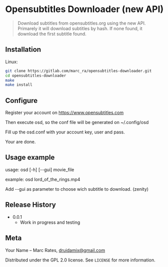 # Opensubtitles Downloader (new API) 
> Download subtitles from opensubtitles.org using the new API.<br>
> Primarely it will download subtitles by hash. If none found, it download the first subtitle found.

## Installation

Linux:

```sh
git clone https://gitlab.com/marc_ra/opensubtitles-downloader.git
cd opensubtitles-downloader
make
make install
```
## Configure
Register your account on https://www.opensubtitles.com

Then execute osd, so the conf file will be generated on ~/.config/osd

Fill up the osd.conf with your account key, user and pass.

Your are done.

## Usage example

usage: osd [-h] [--gui] movie_file

example: osd lord_of_the_rings.mp4

Add --gui as parameter to choose wich subtitle to download. (zenity)

## Release History

* 0.0.1
    * Work in progress and testing

## Meta

Your Name – Marc Rates, druidamix@gmail.com

Distributed under the GPL 2.0 license. See ``LICENSE`` for more information.


